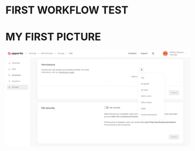 # FIRST WORKFLOW TEST
# MY FIRST PICTURE
![Alarm button with configuration: Pause all alarms](<contents/assets/10.PNG>)  
